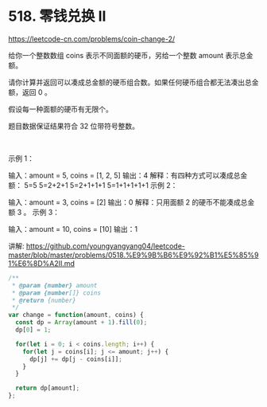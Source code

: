 # 518. 零钱兑换 II


https://leetcode-cn.com/problems/coin-change-2/


给你一个整数数组 coins 表示不同面额的硬币，另给一个整数 amount 表示总金额。

请你计算并返回可以凑成总金额的硬币组合数。如果任何硬币组合都无法凑出总金额，返回 0 。

假设每一种面额的硬币有无限个。 

题目数据保证结果符合 32 位带符号整数。

 

示例 1：

输入：amount = 5, coins = [1, 2, 5]
输出：4
解释：有四种方式可以凑成总金额：
5=5
5=2+2+1
5=2+1+1+1
5=1+1+1+1+1
示例 2：

输入：amount = 3, coins = [2]
输出：0
解释：只用面额 2 的硬币不能凑成总金额 3 。
示例 3：

输入：amount = 10, coins = [10] 
输出：1



讲解:
https://github.com/youngyangyang04/leetcode-master/blob/master/problems/0518.%E9%9B%B6%E9%92%B1%E5%85%91%E6%8D%A2II.md


```js
/**
 * @param {number} amount
 * @param {number[]} coins
 * @return {number}
 */
var change = function(amount, coins) {
  const dp = Array(amount + 1).fill(0);
  dp[0] = 1;

  for(let i = 0; i < coins.length; i++) {
    for(let j = coins[i]; j <= amount; j++) {
      dp[j] += dp[j - coins[i]];
    }
  }

  return dp[amount];
};
```
